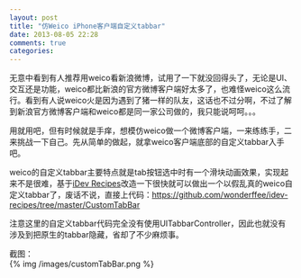 ```yaml
---
layout: post
title: "仿Weico iPhone客户端自定义tabbar"
date: 2013-08-05 22:28
comments: true
categories: 
---
```


无意中看到有人推荐用weico看新浪微博，试用了一下就没回得头了，无论是UI、交互还是功能，weico都比新浪的官方微博客户端好太多了，也难怪weico这么流行。看到有人说weico火是因为遇到了猪一样的队友，这话也不过分啊，不过了解到新浪官方微博客户端和weico都是同一家公司做的，我只能说呵呵。。。

<!--more-->
用就用吧，但有时候就是手痒，想模仿weico做一个微博客户端，一来练练手，二来挑战一下自己。先从简单的做起，就拿weico客户端底部的自定义tabbar入手吧。

weico的自定义tabbar主要特点就是tab按钮选中时有一个滑块动画效果，实现起来不是很难，基于[iDev Recipes](https://github.com/boctor/idev-recipes‎)改造一下很快就可以做出一个以假乱真的weico自定义tabbar了，废话不说，直接上代码：https://github.com/wonderffee/idev-recipes/tree/master/CustomTabBar

注意这里的自定义tabbar代码完全没有使用UITabbarController，因此也就没有涉及到把原生的tabbar隐藏，省却了不少麻烦事。

截图：   
{% img /images/customTabBar.png %}